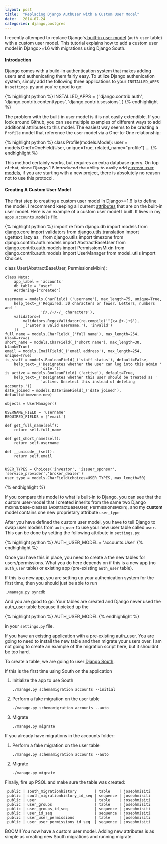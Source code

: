 ```yaml
---
layout: post
title:  "Replacing Django AuthUser with a Custom User Model"
date:   2014-07-24
categories: django,postgres
---
```



I recently attemped to replace Django's[ built-in user model]() (`auth_user` table) with a custom user model.
This tutorial explains how to add a custom user model in Django>=1.6 with migrations using Django South.

#### Introduction

Django comes with a build-in authentication system that makes adding users and authenicating them fairly
easy. To utilize Django authenication system, simply add the following three applications to your `INSTALLED_APPS` in
`settings.py` and you're good to go:

{% highlight python %}
INSTALLED_APPS = (
	'django.contrib.auth',
	'django.contrib.contenttypes',
	'django.contrib.sessions',
)
{% endhighlight %}

The problem with the built-in user model is it is not easily extendible. If you look around Github,
you can see multiple examples of different ways to add additional attributes to this model. The easiest
way seems to be creating a `Profile` model that reference the user model via a One-to-One relationship:

{% highlight python %}
class Profile(models.Model):
    user = models.OneToOneField(User, unique=True, related_name="profile")
	...
{% endhighlight %}

This method certainly works, but requires an extra database query. On top of that, since Django 1.6 
introduced the ability to easily add [custom user models](), if you are starting with a new project,
there is absolutely no reason not to use this protocol.

#### Creating A Custom User Model

The first step to creating a custom user model in Django>=1.6 is to define the model. I recommend
keeping all current [attributes]() that are on the built-in user model. Here is an example of a custom
user model I built. It lives in my `apps.accounts.models` file.


{% highlight python %}
import re
from django.db import models
from django.core import validators
from django.utils.translation import ugettext_lazy as _
from django.utils import timezone
from django.contrib.auth.models import AbstractBaseUser
from django.contrib.auth.models import PermissionsMixin
from django.contrib.auth.models import UserManager
from model_utils import Choices


class User(AbstractBaseUser, PermissionsMixin):

	class Meta:
		app_label = 'accounts'
		db_table = "user"
		#ordering=["created"]

	username = models.CharField(_('username'), max_length=75, unique=True,
		help_text=_('Required. 30 characters or fewer. Letters, numbers and '
					'@/./+/-/_ characters'),
		validators=[
			validators.RegexValidator(re.compile('^[\w.@+-]+$'), 
			_('Enter a valid username.'), 'invalid')
		])
	full_name = models.CharField(_('full name'), max_length=254, blank=True)
	short_name = models.CharField(_('short name'), max_length=30, blank=True)
	email = models.EmailField(_('email address'), max_length=254, unique=True)
	is_staff = models.BooleanField(_('staff status'), default=False,
		help_text=_('Designates whether the user can log into this admin '
					'site.'))
	is_active = models.BooleanField(_('active'), default=True,
		help_text=_('Designates whether this user should be treated as '
					'active. Unselect this instead of deleting accounts.'))
	date_joined = models.DateTimeField(_('date joined'), default=timezone.now)

	objects = UserManager()

	USERNAME_FIELD = 'username'
	REQUIRED_FIELDS = ['email']
	
	def get_full_name(self):
		return self.full_name

	def get_short_name(self):
		return self.username

	def __unicode__(self):
		return self.email

	
	USER_TYPES = Choices('investor', 'issuer_sponsor', 
	'service_provider','broker_dealer')
	user_type = models.CharField(choices=USER_TYPES, max_length=50)

{% endhighlight %}


If you compare this model to what is built-in to Django, you can see that the custom user-model that I created
inherits from the same two Django mixins/base-classes (AbstractBaseUser, PermissionsMixin), and my **custom**
model contains one new proprietary attribute `user_type`

After you have defined the custom user model, you have to tell Django to swap user models from `auth_user` to use
your new user table called `user`. This can be done by setting the following attribute in `settings.py`:

{% highlight python %}
AUTH_USER_MODEL = 'accounts.User'
{% endhighlight %}

Once you have this in place, you need to create a the new tables for users/permissions. What you do here depends on
if this is a new app (no `auth_user` table) or existing app (pre-existing `auth_user` table).

If this is a new app, you are setting up your authenication system for the first time, then you should just be able to
run 

```
./manage.py syncdb 
```

And you are good to go. Your tables are created and Django never used the auth_user table because it picked up the 

{% highlight python %} AUTH_USER_MODEL {% endhighlight %} 

in your `settings.py` file.

If you have an existing application with a pre-existing auth_user. You are going to need to install the new table and then migrate your users over. I am not going to create an example of the migration script here, but it shouldnt be too hard.

To create a table, we are going to user [Django South](). 

If this is the first time using South on the application

1. Initialize the app to use South

     ```./manage.py schemamigration accounts --initial```
	
1. Perform a fake migration on the user table

    ```./manage.py schemamigration accounts --auto```
	
1. Migrate

     ```./manage.py migrate```
	 
	 
If you already have migrations in the accounts folder:

1. Perform a fake migration on the user table

    ```./manage.py schemamigration accounts --auto```
	
1. Migrate

     ```./manage.py migrate```
	 
	 
Finally, fire up PSQL and make sure the table was created:

```
 public | south_migrationhistory        | table    | josephmisiti
 public | south_migrationhistory_id_seq | sequence | josephmisiti
 public | user                          | table    | josephmisiti
 public | user_groups                   | table    | josephmisiti
 public | user_groups_id_seq            | sequence | josephmisiti
 public | user_id_seq                   | sequence | josephmisiti
 public | user_user_permissions         | table    | josephmisiti
 public | user_user_permissions_id_seq  | sequence | josephmisiti
```
BOOM!! You now have a custom user model. Adding new attributes is as simple as creating
new South migrations and running migrate.



